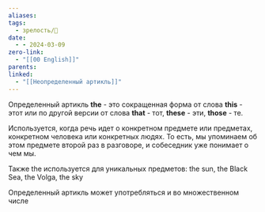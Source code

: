 ```yaml
---
aliases: 
tags:
  - зрелость/🌱
date:
  - - 2024-03-09
zero-link:
  - "[[00 English]]"
parents: 
linked:
  - "[[Неопределенный артикль]]"
---
```

Определенный артикль **the** - это сокращенная форма от слова **this** - этот или по другой версии от слова **that** - тот, **these** - эти, **those** - те.

Используется, когда речь идет о конкретном предмете или предметах, конкретном человека или конкретных людях. То есть, мы упоминаем об этом предмете второй раз в разговоре, и собеседник уже понимает о чем мы.

Также the используется для уникальных предметов: the sun, the Black Sea, the Volga, the sky

Определенный артикль может употребляться и во множественном числе